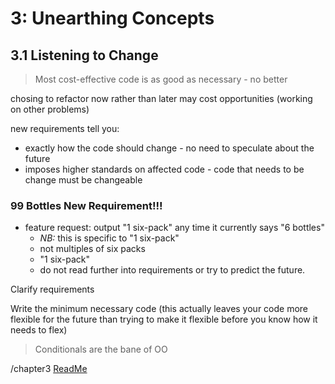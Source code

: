 # 3: Unearthing Concepts

## 3.1 Listening to Change

>Most cost-effective code is as good as necessary - no better

chosing to refactor now rather than later may cost opportunities (working on other problems)

new requirements tell you:
* exactly how the code should change - no need to speculate about the future
* imposes higher standards on affected code - code that needs to be change must be changeable

### 99 Bottles New Requirement!!!

* feature request: output "1 six-pack" any time it currently says "6 bottles"
  * *NB:* this is specific to "1 six-pack"
  * not multiples of six packs
  * "1 six-pack"
  * do not read further into requirements or try to predict the future.

Clarify requirements

Write the minimum necessary code (this actually leaves your code more flexible for the future than trying to make it flexible before you know how it needs to flex)

>Conditionals are the bane of OO




/chapter3
[ReadMe](../README.md)
